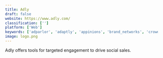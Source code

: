```yaml
---
title: Adly
draft: false 
website: https://www.adly.com/
classification: ['']
platform: ['Web']
keywords: ['adparlor', 'adaptly', 'appinions', 'brand_networks', 'crowdly', 'driftrock', 'fasttony', 'linkedin_display_ads', 'makemereach', 'mustr', 'needls.', 'quantifi', 'socialcode', 'stitcherads', 'strikesocial', 'twitter_ads', 'zoho_social', 'adjelly']
image: logo.png
---
```

Adly offers tools for targeted engagement to drive social sales.